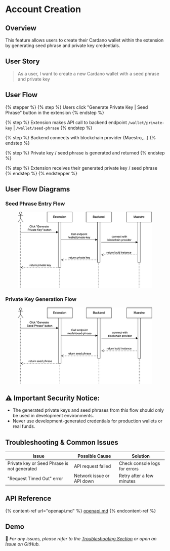 # Account Creation

## Overview

This feature allows users to create their Cardano wallet within the extension by generating seed phrase and private key credentials.

## **User Story**

> As a user, I want to create a new Cardano wallet with a seed phrase and private key

## **User Flow**

{% stepper %}
{% step %}
Users click "Generate Private Key | Seed Phrase" button in the extension
{% endstep %}

{% step %}
Extension makes API call to backend endpoint `/wallet/private-key` | `/wallet/seed-phrase`&#x20;
{% endstep %}

{% step %}
Backend connects with blockchain provider (Maestro,...)
{% endstep %}

{% step %}
Private key / seed phrase is generated and returned
{% endstep %}

{% step %}
Extension receives their generated private key / seed phrase
{% endstep %}
{% endstepper %}

## User Flow Diagrams

### Seed Phrase Entry Flow

<figure><img src="../../../.gitbook/assets/private-key.png" alt=""><figcaption></figcaption></figure>

### Private Key Generation Flow

<figure><img src="../../../.gitbook/assets/seed-phrase.png" alt=""><figcaption></figcaption></figure>

## ⚠️ **Important Security Notice:**&#x20;

* The generated private keys and seed phrases from this flow should only be used in development environments.&#x20;
* Never use development-generated credentials for production wallets or real funds.

## Troubleshooting & Common Issues

| **Issue**                                   | **Possible Cause**        | **Solution**                  |
| ------------------------------------------- | ------------------------- | ----------------------------- |
| Private key or Seed Phrase is not generated | API request failed        | Check console logs for errors |
| "Request Timed Out" error                   | Network issue or API down | Retry after a few minutes     |

## API Reference

{% content-ref url="openapi.md" %}
[openapi.md](openapi.md)
{% endcontent-ref %}

## Demo



🔹 _For any issues, please refer to the_ [_Troubleshooting Section_](./#troubleshooting-and-common-issues) _or open an Issue on GitHub._

